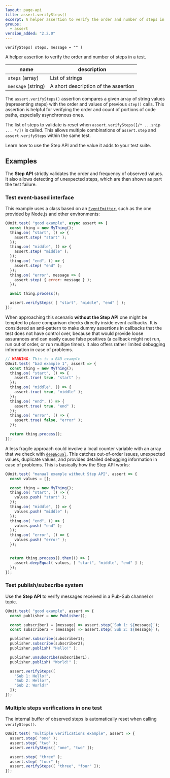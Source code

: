 ```yaml
---
layout: page-api
title: assert.verifySteps()
excerpt: A helper assertion to verify the order and number of steps in a test.
groups:
  - assert
version_added: "2.2.0"
---
```


`verifySteps( steps, message = "" )`

A helper assertion to verify the order and number of steps in a test.

| name | description |
|------|-------------|
| `steps` (array) | List of strings |
| `message` (string) | A short description of the assertion |

The `assert.verifySteps()` assertion compares a given array of string values (representing steps) with the order and values of previous `step()` calls. This assertion is helpful for verifying the order and count of portions of code paths, especially asynchronous ones.

The list of steps to validate is reset when `assert.verifySteps([/* ...snip ... */])` is called. This allows multiple combinations of `assert.step` and `assert.verifySteps` within the same test.

Learn how to use the Step API and the value it adds to your test suite.

## Examples

The **Step API** strictly validates the order and frequency of observed values. It also allows detecting of unexpected steps, which are then shown as part the test failure.

### Test event-based interface

This example uses a class based on an [`EventEmitter`](https://nodejs.org/api/events.html), such as the one provided by Node.js and other environments:

```js
QUnit.test( "good example", async assert => {
  const thing = new MyThing();
  thing.on( "start", () => {
    assert.step( "start" );
  });
  thing.on( "middle", () => {
    assert.step( "middle" );
  });
  thing.on( "end", () => {
    assert.step( "end" );
  });
  thing.on( "error", message => {
    assert.step( { error: message } );
  });

  await thing.process();

  assert.verifySteps( [ "start", "middle", "end" ] );
});
```

When approaching this scenario **without the Step API** one might be tempted to place comparison checks directly inside event callbacks. It is considered an anti-pattern to make dummy assertions in callbacks that the test does not have control over, because that would provide loose assurances and can easily cause false positives (a callback might not run, run out of order, or run multipe times). It also offers rather limited debugging information in case of problems.

```js
// WARNING: This is a BAD example
QUnit.test( "bad example 1", assert => {
  const thing = new MyThing();
  thing.on( "start", () => {
    assert.true( true, "start" );
  });
  thing.on( "middle", () => {
    assert.true( true, "middle" );
  });
  thing.on( "end", () => {
    assert.true( true, "end" );
  });
  thing.on( "error", () => {
    assert.true( false, "error" );
  });

  return thing.process();
});
```

A less fragile approach could involve a local counter variable with an array that we check with [`deepEqual`](./deepEqual.md). This catches out-of-order issues, unexpected values, duplicate values, and provides detailed debugging information in case of problems. This is basically how the Step API works:

```js
QUnit.test( "manual example without Step API", assert => {
  const values = [];

  const thing = new MyThing();
  thing.on( "start", () => {
    values.push( "start" );
  });
  thing.on( "middle", () => {
    values.push( "middle" );
  });
  thing.on( "end", () => {
    values.push( "end" );
  });
  thing.on( "error", () => {
    values.push( "error" );
  });


  return thing.process().then(() => {
    assert.deepEqual( values, [ "start", "middle", "end" ] );
  });
});
```

### Test publish/subscribe system

Use the **Step API** to verify messages received in a Pub-Sub channel or topic.

```js
QUnit.test( "good example", assert => {
  const publisher = new Publisher();

  const subscriber1 = (message) => assert.step(`Sub 1: ${message}`);
  const subscriber2 = (message) => assert.step(`Sub 2: ${message}`);

  publisher.subscribe(subscriber1);
  publisher.subscribe(subscriber2);
  publisher.publish( "Hello!" );

  publisher.unsubscribe(subscriber1);
  publisher.publish( "World!" );

  assert.verifySteps([
    "Sub 1: Hello!",
    "Sub 2: Hello!",
    "Sub 2: World!"
  ]);
});
```

### Multiple steps verifications in one test

The internal buffer of observed steps is automatically reset when calling `verifySteps()`.

```js
QUnit.test( "multiple verifications example", assert => {
  assert.step( "one" );
  assert.step( "two" );
  assert.verifySteps([ "one", "two" ]);

  assert.step( "three" );
  assert.step( "four" );
  assert.verifySteps([ "three", "four" ]);
});
 ```
